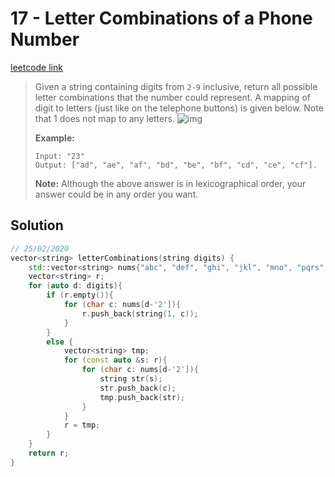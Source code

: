 # 17 - Letter Combinations of a Phone Number

[leetcode link]()

>Given a string containing digits from `2-9` inclusive, return all possible letter combinations that the number could represent.
>A mapping of digit to letters (just like on the telephone buttons) is given below. Note that 1 does not map to any letters.
>![img](https://upload.wikimedia.org/wikipedia/commons/thumb/7/73/Telephone-keypad2.svg/200px-Telephone-keypad2.svg.png)
>
>**Example:**
>
>```
>Input: "23"
>Output: ["ad", "ae", "af", "bd", "be", "bf", "cd", "ce", "cf"].
>```
>**Note:**
>Although the above answer is in lexicographical order, your answer could be in any order you want.

## Solution

```cpp
// 25/02/2020
vector<string> letterCombinations(string digits) {
    std::vector<string> nums{"abc", "def", "ghi", "jkl", "mno", "pqrs", "tuv", "wxyz"}; 
    vector<string> r;
    for (auto d: digits){
        if (r.empty()){
            for (char c: nums[d-'2']){
                r.push_back(string(1, c));
            }
        }
        else {
            vector<string> tmp;
            for (const auto &s: r){
                for (char c: nums[d-'2']){
                    string str(s);
                    str.push_back(c);
                    tmp.push_back(str);
                }
            }
            r = tmp;
        }
    }
    return r;
}
```